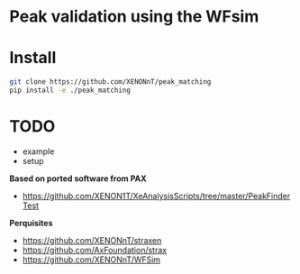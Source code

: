 # Peak validation using the WFsim

# Install
```bash
git clone https://github.com/XENONnT/peak_matching
pip install -e ./peak_matching
```

# TODO
 - example
 - setup

**Based on ported software from PAX**
  * https://github.com/XENON1T/XeAnalysisScripts/tree/master/PeakFinderTest

**Perquisites**
  * https://github.com/XENONnT/straxen
  * https://github.com/AxFoundation/strax
  * https://github.com/XENONnT/WFSim
